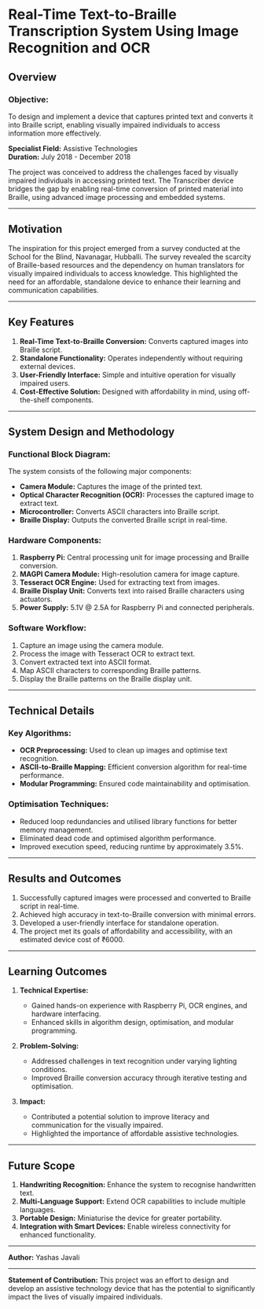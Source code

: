 # Real-Time Text-to-Braille Transcription System Using Image Recognition and OCR

## **Overview**

### **Objective:**  
To design and implement a device that captures printed text and converts it into Braille script, enabling visually impaired individuals to access information more effectively.

**Specialist Field:** Assistive Technologies  
**Duration:** July 2018 - December 2018  

The project was conceived to address the challenges faced by visually impaired individuals in accessing printed text. The Transcriber device bridges the gap by enabling real-time conversion of printed material into Braille, using advanced image processing and embedded systems.

---

## **Motivation**

The inspiration for this project emerged from a survey conducted at the School for the Blind, Navanagar, Hubballi. The survey revealed the scarcity of Braille-based resources and the dependency on human translators for visually impaired individuals to access knowledge. This highlighted the need for an affordable, standalone device to enhance their learning and communication capabilities.

---

## **Key Features**

1. **Real-Time Text-to-Braille Conversion:** Converts captured images into Braille script.
2. **Standalone Functionality:** Operates independently without requiring external devices.
3. **User-Friendly Interface:** Simple and intuitive operation for visually impaired users.
4. **Cost-Effective Solution:** Designed with affordability in mind, using off-the-shelf components.

---

## **System Design and Methodology**

### **Functional Block Diagram:**
The system consists of the following major components:
- **Camera Module:** Captures the image of the printed text.
- **Optical Character Recognition (OCR):** Processes the captured image to extract text.
- **Microcontroller:** Converts ASCII characters into Braille script.
- **Braille Display:** Outputs the converted Braille script in real-time.

### **Hardware Components:**
1. **Raspberry Pi:** Central processing unit for image processing and Braille conversion.
2. **MAGPI Camera Module:** High-resolution camera for image capture.
3. **Tesseract OCR Engine:** Used for extracting text from images.
4. **Braille Display Unit:** Converts text into raised Braille characters using actuators.
5. **Power Supply:** 5.1V @ 2.5A for Raspberry Pi and connected peripherals.

### **Software Workflow:**
1. Capture an image using the camera module.
2. Process the image with Tesseract OCR to extract text.
3. Convert extracted text into ASCII format.
4. Map ASCII characters to corresponding Braille patterns.
5. Display the Braille patterns on the Braille display unit.

---

## **Technical Details**

### **Key Algorithms:**
- **OCR Preprocessing:** Used to clean up images and optimise text recognition.
- **ASCII-to-Braille Mapping:** Efficient conversion algorithm for real-time performance.
- **Modular Programming:** Ensured code maintainability and optimisation.

### **Optimisation Techniques:**
- Reduced loop redundancies and utilised library functions for better memory management.
- Eliminated dead code and optimised algorithm performance.
- Improved execution speed, reducing runtime by approximately 3.5%.

---

## **Results and Outcomes**

1. Successfully captured images were processed and converted to Braille script in real-time.
2. Achieved high accuracy in text-to-Braille conversion with minimal errors.
3. Developed a user-friendly interface for standalone operation.
4. The project met its goals of affordability and accessibility, with an estimated device cost of ₹6000.

---

## **Learning Outcomes**

1. **Technical Expertise:**
   - Gained hands-on experience with Raspberry Pi, OCR engines, and hardware interfacing.
   - Enhanced skills in algorithm design, optimisation, and modular programming.

2. **Problem-Solving:**
   - Addressed challenges in text recognition under varying lighting conditions.
   - Improved Braille conversion accuracy through iterative testing and optimisation.

3. **Impact:**
   - Contributed a potential solution to improve literacy and communication for the visually impaired.
   - Highlighted the importance of affordable assistive technologies.

---

## **Future Scope**

1. **Handwriting Recognition:** Enhance the system to recognise handwritten text.
2. **Multi-Language Support:** Extend OCR capabilities to include multiple languages.
3. **Portable Design:** Miniaturise the device for greater portability.
4. **Integration with Smart Devices:** Enable wireless connectivity for enhanced functionality.

---

**Author:** Yashas Javali  

---

**Statement of Contribution:** This project was an effort to design and develop an assistive technology device that has the potential to significantly impact the lives of visually impaired individuals.


